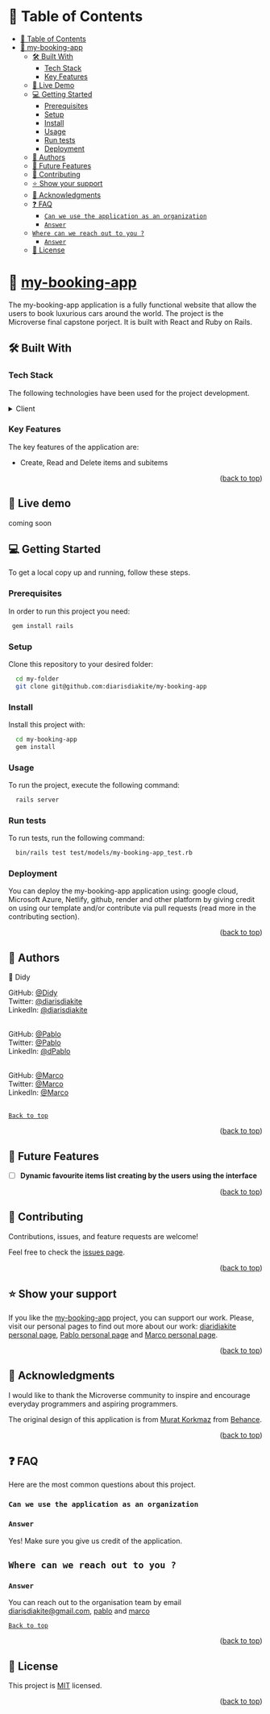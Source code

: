 <a name="#readme-top"></a>

# 📗 Table of Contents

- [📗 Table of Contents](#table-of-contents)
- [📖 my-booking-app ](#my-booking-app)
  - [🛠 Built With ](#built-with)
    - [Tech Stack ](#tech-stack)
    - [Key Features ](#key-features)
  - [🚀 Live Demo](#live-demo)
  - [💻 Getting Started ](#getting-started)
    - [Prerequisites](#prerequisites)
    - [Setup](#setup)
    - [Install](#install)
    - [Usage](#usage)
    - [Run tests](#run-tests)
    - [Deployment](#deployment)
  - [👥 Authors ](#authors)
  - [🔭 Future Features ](#future-features)
  - [🤝 Contributing ](#contributing)
  - [⭐️ Show your support ](#️show-your-support)
  - [🙏 Acknowledgments ](#acknowledgments)
  - [❓ FAQ ](#faq)
    - [`Can we use the application as an organization`](#can-we-use-the-application-as-an-organization)
    - [`Answer`](#answer)
  - [`Where can we reach out to you ?`](#where-can-we-reach-out-to-you)
    - [`Answer`](#answer-1)
  - [📝 License ](#license)

<!-- PROJECT DESCRIPTION -->

# 📖 [my-booking-app](#my-booking-app) <a name="about-project"></a>

The my-booking-app application is a fully functional website that allow the users to book luxurious cars around the world. The project is the Microverse final capstone porject. It is built with React and Ruby on Rails. 

## 🛠 Built With <a name="built-with"></a>

### Tech Stack <a name="tech-stack"></a>

The following technologies have been used for the project development.

<details>
  <summary>Client</summary>
  <ul>
    <li><a href="https://https://fr.legacy.reactjs.org/">React</a></li>
  </ul>
  <summary>Server</summary>
  <ul>
    <li><a href="https://rubyonrails.org/">Ruby on Rails</a></li>
  </ul>
  <summary>Database</summary>
  <ul>
    <li><a href="https://www.postgresql.org/">Postgres</a></li>
  </ul>
  
</details>
<!-- Features -->

### Key Features <a name="key-features"></a>

The key features of the application are:

- Create, Read and Delete items and subitems

<p align="right">(<a href="#readme-top">back to top</a>)</p>

<!-- LIVE DEMO -->
## 🚀 Live demo <a name="live-demo"></a>

coming soon

<!-- GETTING STARTED -->

## 💻 Getting Started <a name="getting-started"></a>

To get a local copy up and running, follow these steps.

### Prerequisites

In order to run this project you need:

```sh
 gem install rails
```

### Setup

Clone this repository to your desired folder:

```sh
  cd my-folder
  git clone git@github.com:diarisdiakite/my-booking-app
```


### Install

Install this project with:

```sh
  cd my-booking-app
  gem install
```


### Usage

To run the project, execute the following command:

```sh
  rails server
```

### Run tests

To run tests, run the following command:

```sh
  bin/rails test test/models/my-booking-app_test.rb
```

### Deployment

You can deploy the my-booking-app application using: google cloud, Microsoft Azure, Netlify, github, render and other platform by giving credit on using our template and/or contribute via pull requests (read more in the contributing section).

<p align="right">(<a href="#readme-top">back to top</a>)</p>

<!-- AUTHORS -->

## 👥 Authors <a name="authors"></a>

👤 Didy

GitHub: [@Didy](https://www.github.com/diarisdiakite)
<br> Twitter: [@diarisdiakite](https://www.twitter.com/diarisd)
<br>LinkedIn: [@diarisdiakite](https://www.linkedin.com/in/diariatou-diakite-67ab80165/)
<br><br>

GitHub: [@Pablo]()
<br> Twitter: [@Pablo]()
<br>LinkedIn: [@dPablo]()
<br><br>

GitHub: [@Marco]()
<br> Twitter: [@Marco]()
<br>LinkedIn: [@Marco]()
<br><br>


[`Back to top`](#readme-top)

<p align="right">(<a href="#readme-top">back to top</a>)</p>

<!-- FUTURE FEATURES -->

## 🔭 Future Features <a name="future-features"></a>

- [ ] **Dynamic favourite items list creating by the users using the interface**

<p align="right">(<a href="#readme-top">back to top</a>)</p>

<!-- CONTRIBUTING -->

## 🤝 Contributing <a name="contributing"></a>

Contributions, issues, and feature requests are welcome!

Feel free to check the [issues page](https://github.com/diarisdiakite/my-booking-app/issues).

<p align="right">(<a href="#readme-top">back to top</a>)</p>

<!-- SUPPORT -->

## ⭐️ Show your support <a name="support"></a>

If you like the [my-booking-app]() project, you can support our work. Please, visit our personal pages to find out more about our work: [diaridiakite personal page](https://diarisdiakite.github.io/my-portfolio/), [Pablo personal page]() and [Marco personal page](https://diarisdiakite.github.io/my-portfolio/).

<p align="right">(<a href="#readme-top">back to top</a>)</p>

<!-- ACKNOWLEDGEMENTS -->

## 🙏 Acknowledgments <a name="acknowledgements"></a>

I would like to thank the Microverse community to inspire and encourage everyday programmers and aspiring programmers.

The original design of this application is from [Murat Korkmaz](https://www.behance.net/muratk) from [Behance](https://creativecommons.org/licenses/by-nc/4.0/).

<p align="right">(<a href="#readme-top">back to top</a>)</p>

<!-- FAQ (optional) -->

## ❓ FAQ <a name="faq"></a>

Here are the most common questions about this project.

### `Can we use the application as an organization`

### `Answer`
Yes! Make sure you give us credit of the application. 

## `Where can we reach out to you ?`

### `Answer`
You can reach out to the organisation team by email [diarisdiakite@gmail.com](diarisdiakite@gmail.com), [pablo]() and [marco]()

[`Back to top`](#readme-top)

<p align="right">(<a href="#readme-top">back to top</a>)</p>

<!-- LICENSE -->

## 📝 License <a name="license"></a>

This project is [MIT](./LICENSE) licensed.

<p align="right">(<a href="#readme-top">back to top</a>)</p>
